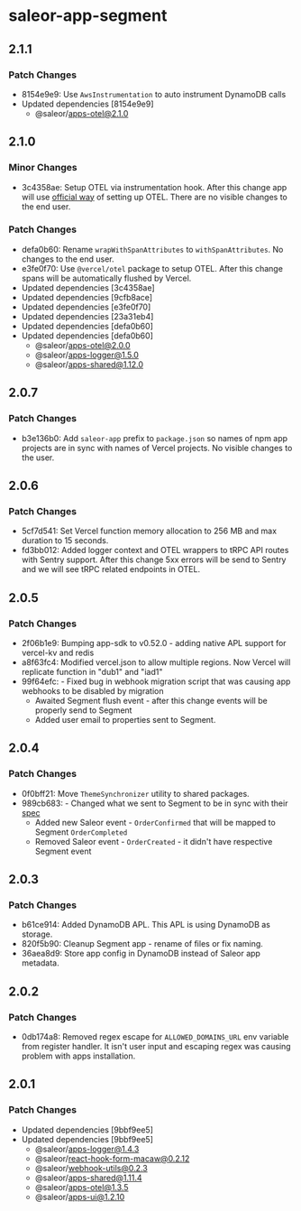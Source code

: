 # saleor-app-segment

## 2.1.1

### Patch Changes

- 8154e9e9: Use `AwsInstrumentation` to auto instrument DynamoDB calls
- Updated dependencies [8154e9e9]
  - @saleor/apps-otel@2.1.0

## 2.1.0

### Minor Changes

- 3c4358ae: Setup OTEL via instrumentation hook. After this change app will use [official way](https://nextjs.org/docs/14/app/building-your-application/optimizing/open-telemetry) of setting up OTEL. There are no visible changes to the end user.

### Patch Changes

- defa0b60: Rename `wrapWithSpanAttributes` to `withSpanAttributes`. No changes to the end user.
- e3fe0f70: Use `@vercel/otel` package to setup OTEL. After this change spans will be automatically flushed by Vercel.
- Updated dependencies [3c4358ae]
- Updated dependencies [9cfb8ace]
- Updated dependencies [e3fe0f70]
- Updated dependencies [23a31eb4]
- Updated dependencies [defa0b60]
- Updated dependencies [defa0b60]
  - @saleor/apps-otel@2.0.0
  - @saleor/apps-logger@1.5.0
  - @saleor/apps-shared@1.12.0

## 2.0.7

### Patch Changes

- b3e136b0: Add `saleor-app` prefix to `package.json` so names of npm app projects are in sync with names of Vercel projects. No visible changes to the user.

## 2.0.6

### Patch Changes

- 5cf7d541: Set Vercel function memory allocation to 256 MB and max duration to 15 seconds.
- fd3bb012: Added logger context and OTEL wrappers to tRPC API routes with Sentry support. After this change 5xx errors will be send to Sentry and we will see tRPC related endpoints in OTEL.

## 2.0.5

### Patch Changes

- 2f06b1e9: Bumping app-sdk to v0.52.0 - adding native APL support for vercel-kv and redis
- a8f63fc4: Modified vercel.json to allow multiple regions. Now Vercel will replicate function in "dub1" and "iad1"
- 99f64efc: - Fixed bug in webhook migration script that was causing app webhooks to be disabled by migration
  - Awaited Segment flush event - after this change events will be properly send to Segment
  - Added user email to properties sent to Segment.

## 2.0.4

### Patch Changes

- 0f0bff21: Move `ThemeSynchronizer` utility to shared packages.
- 989cb683: - Changed what we sent to Segment to be in sync with their [spec](https://segment.com/docs/connections/spec/ecommerce/v2/)
  - Added new Saleor event - `OrderConfirmed` that will be mapped to Segment `OrderCompleted`
  - Removed Saleor event - `OrderCreated` - it didn't have respective Segment event

## 2.0.3

### Patch Changes

- b61ce914: Added DynamoDB APL. This APL is using DynamoDB as storage.
- 820f5b90: Cleanup Segment app - rename of files or fix naming.
- 36aea8d9: Store app config in DynamoDB instead of Saleor app metadata.

## 2.0.2

### Patch Changes

- 0db174a8: Removed regex escape for `ALLOWED_DOMAINS_URL` env variable from register handler. It isn't user input and escaping regex was causing problem with apps installation.

## 2.0.1

### Patch Changes

- Updated dependencies [9bbf9ee5]
- Updated dependencies [9bbf9ee5]
  - @saleor/apps-logger@1.4.3
  - @saleor/react-hook-form-macaw@0.2.12
  - @saleor/webhook-utils@0.2.3
  - @saleor/apps-shared@1.11.4
  - @saleor/apps-otel@1.3.5
  - @saleor/apps-ui@1.2.10

